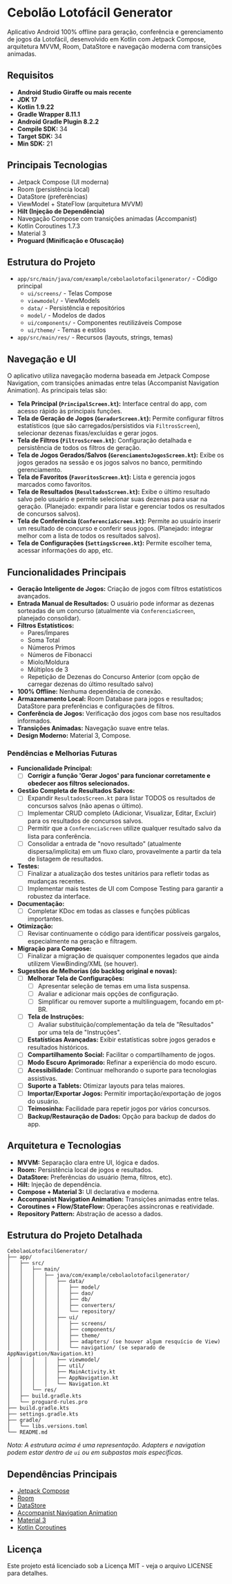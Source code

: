 # Cebolão Lotofácil Generator

Aplicativo Android 100% offline para geração, conferência e gerenciamento de jogos da Lotofácil, desenvolvido em Kotlin com Jetpack Compose, arquitetura MVVM, Room, DataStore e navegação moderna com transições animadas.

## Requisitos

- **Android Studio Giraffe ou mais recente**
- **JDK 17**
- **Kotlin 1.9.22**
- **Gradle Wrapper 8.11.1**
- **Android Gradle Plugin 8.2.2**
- **Compile SDK:** 34
- **Target SDK:** 34
- **Min SDK:** 21

## Principais Tecnologias

- Jetpack Compose (UI moderna)
- Room (persistência local)
- DataStore (preferências)
- ViewModel + StateFlow (arquitetura MVVM)
- **Hilt (Injeção de Dependência)**
- Navegação Compose com transições animadas (Accompanist)
- Kotlin Coroutines 1.7.3
- Material 3
- **Proguard (Minificação e Ofuscação)**

## Estrutura do Projeto

- `app/src/main/java/com/example/cebolaolotofacilgenerator/` - Código principal
  - `ui/screens/` - Telas Compose
  - `viewmodel/` - ViewModels
  - `data/` - Persistência e repositórios
  - `model/` - Modelos de dados
  - `ui/components/` - Componentes reutilizáveis Compose
  - `ui/theme/` - Temas e estilos
- `app/src/main/res/` - Recursos (layouts, strings, temas)

## Navegação e UI

O aplicativo utiliza navegação moderna baseada em Jetpack Compose Navigation, com transições animadas entre telas (Accompanist Navigation Animation). As principais telas são:

- **Tela Principal (`PrincipalScreen.kt`):** Interface central do app, com acesso rápido às principais funções.
- **Tela de Geração de Jogos (`GeradorScreen.kt`):** Permite configurar filtros estatísticos (que são carregados/persistidos via `FiltrosScreen`), selecionar dezenas fixas/excluídas e gerar jogos.
- **Tela de Filtros (`FiltrosScreen.kt`):** Configuração detalhada e persistência de todos os filtros de geração.
- **Tela de Jogos Gerados/Salvos (`GerenciamentoJogosScreen.kt`):** Exibe os jogos gerados na sessão e os jogos salvos no banco, permitindo gerenciamento.
- **Tela de Favoritos (`FavoritosScreen.kt`):** Lista e gerencia jogos marcados como favoritos.
- **Tela de Resultados (`ResultadosScreen.kt`):** Exibe o último resultado salvo pelo usuário e permite selecionar suas dezenas para usar na geração. (Planejado: expandir para listar e gerenciar todos os resultados de concursos salvos).
- **Tela de Conferência (`ConferenciaScreen.kt`):** Permite ao usuário inserir um resultado de concurso e conferir seus jogos. (Planejado: integrar melhor com a lista de todos os resultados salvos).
- **Tela de Configurações (`SettingsScreen.kt`):** Permite escolher tema, acessar informações do app, etc.

## Funcionalidades Principais

- **Geração Inteligente de Jogos:** Criação de jogos com filtros estatísticos avançados.
- **Entrada Manual de Resultados:** O usuário pode informar as dezenas sorteadas de um concurso (atualmente via `ConferenciaScreen`, planejado consolidar).
- **Filtros Estatísticos:**
  - Pares/Ímpares
  - Soma Total
  - Números Primos
  - Números de Fibonacci
  - Miolo/Moldura
  - Múltiplos de 3
  - Repetição de Dezenas do Concurso Anterior (com opção de carregar dezenas do último resultado salvo)
- **100% Offline:** Nenhuma dependência de conexão.
- **Armazenamento Local:** Room Database para jogos e resultados; DataStore para preferências e configurações de filtros.
- **Conferência de Jogos:** Verificação dos jogos com base nos resultados informados.
- **Transições Animadas:** Navegação suave entre telas.
- **Design Moderno:** Material 3, Compose.

### Pendências e Melhorias Futuras
- **Funcionalidade Principal:**
    - [ ] **Corrigir a função 'Gerar Jogos' para funcionar corretamente e obedecer aos filtros selecionados.**
- **Gestão Completa de Resultados Salvos:**
    - [ ] Expandir `ResultadosScreen.kt` para listar TODOS os resultados de concursos salvos (não apenas o último).
    - [ ] Implementar CRUD completo (Adicionar, Visualizar, Editar, Excluir) para os resultados de concursos salvos.
    - [ ] Permitir que a `ConferenciaScreen` utilize qualquer resultado salvo da lista para conferência.
    - [ ] Consolidar a entrada de "novo resultado" (atualmente dispersa/implícita) em um fluxo claro, provavelmente a partir da tela de listagem de resultados.
- **Testes:**
    - [ ] Finalizar a atualização dos testes unitários para refletir todas as mudanças recentes.
    - [ ] Implementar mais testes de UI com Compose Testing para garantir a robustez da interface.
- **Documentação:**
    - [ ] Completar KDoc em todas as classes e funções públicas importantes.
- **Otimização:**
    - [ ] Revisar continuamente o código para identificar possíveis gargalos, especialmente na geração e filtragem.
- **Migração para Compose:**
    - [ ] Finalizar a migração de quaisquer componentes legados que ainda utilizem ViewBinding/XML (se houver).
- **Sugestões de Melhorias (do backlog original e novas):**
    - [ ] **Melhorar Tela de Configurações:**
        - [ ] Apresentar seleção de temas em uma lista suspensa.
        - [ ] Avaliar e adicionar mais opções de configuração.
        - [ ] Simplificar ou remover suporte a multilinguagem, focando em pt-BR.
    - [ ] **Tela de Instruções:**
        - [ ] Avaliar substituição/complementação da tela de "Resultados" por uma tela de "Instruções".
    - [ ] **Estatísticas Avançadas:** Exibir estatísticas sobre jogos gerados e resultados históricos.
    - [ ] **Compartilhamento Social:** Facilitar o compartilhamento de jogos.
    - [ ] **Modo Escuro Aprimorado:** Refinar a experiência do modo escuro.
    - [ ] **Acessibilidade:** Continuar melhorando o suporte para tecnologias assistivas.
    - [ ] **Suporte a Tablets:** Otimizar layouts para telas maiores.
    - [ ] **Importar/Exportar Jogos:** Permitir importação/exportação de jogos do usuário.
    - [ ] **Teimosinha:** Facilidade para repetir jogos por vários concursos.
    - [ ] **Backup/Restauração de Dados:** Opção para backup de dados do app.

## Arquitetura e Tecnologias

- **MVVM:** Separação clara entre UI, lógica e dados.
- **Room:** Persistência local de jogos e resultados.
- **DataStore:** Preferências do usuário (tema, filtros, etc).
- **Hilt:** Injeção de dependência.
- **Compose + Material 3:** UI declarativa e moderna.
- **Accompanist Navigation Animation:** Transições animadas entre telas.
- **Coroutines + Flow/StateFlow:** Operações assíncronas e reatividade.
- **Repository Pattern:** Abstração de acesso a dados.

## Estrutura do Projeto Detalhada

```
CebolaoLotofacilGenerator/
├── app/
│   ├── src/
│   │   ├── main/
│   │   │   ├── java/com/example/cebolaolotofacilgenerator/
│   │   │   │   ├── data/
│   │   │   │   │   ├── model/
│   │   │   │   │   ├── dao/
│   │   │   │   │   ├── db/
│   │   │   │   │   ├── converters/
│   │   │   │   │   └── repository/
│   │   │   │   ├── ui/
│   │   │   │   │   ├── screens/
│   │   │   │   │   ├── components/
│   │   │   │   │   ├── theme/
│   │   │   │   │   ├── adapters/ (se houver algum resquício de View)
│   │   │   │   │   └── navigation/ (se separado de AppNavigation/Navigation.kt)
│   │   │   │   ├── viewmodel/
│   │   │   │   ├── util/
│   │   │   │   ├── MainActivity.kt
│   │   │   │   ├── AppNavigation.kt
│   │   │   │   └── Navigation.kt
│   │   └── res/
│   ├── build.gradle.kts
│   └── proguard-rules.pro
├── build.gradle.kts
├── settings.gradle.kts
├── gradle/
│   └── libs.versions.toml
└── README.md
```
*Nota: A estrutura acima é uma representação. Adapters e navigation podem estar dentro de `ui` ou em subpastas mais específicas.*

## Dependências Principais

- [Jetpack Compose](https://developer.android.com/jetpack/compose)
- [Room](https://developer.android.com/jetpack/androidx/releases/room)
- [DataStore](https://developer.android.com/topic/libraries/architecture/datastore)
- [Accompanist Navigation Animation](https://google.github.io/accompanist/navigation-animation/)
- [Material 3](https://m3.material.io/)
- [Kotlin Coroutines](https://kotlinlang.org/docs/coroutines-overview.html)

## Licença

Este projeto está licenciado sob a Licença MIT - veja o arquivo LICENSE para detalhes.